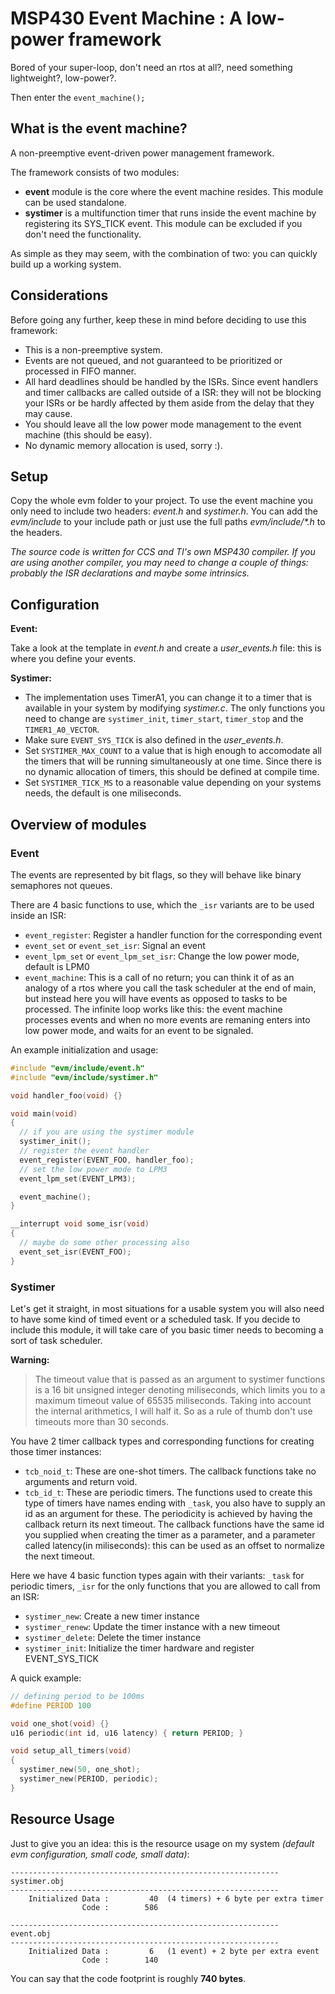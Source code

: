 MSP430 Event Machine :  A low-power framework
=============================================

Bored of your super-loop, don't need an rtos at all?, need something lightweight?, low-power?.

Then enter the `event_machine();`

## What is the event machine?

A non-preemptive event-driven power management framework.

The framework consists of two modules:

* **event** module is the core where the event machine resides. This module can
  be used standalone.
* **systimer** is a multifunction timer that runs inside the event machine by
  registering its SYS_TICK event. This module can be excluded if you don't
  need the functionality.

As simple as they may seem, with the combination of two: you can quickly build
up a working system.

## Considerations

Before going any further, keep these in mind before deciding to use this framework:

* This is a non-preemptive system.
* Events are not queued, and not guaranteed to be prioritized or processed in FIFO manner.
* All hard deadlines should be handled by the ISRs. Since event handlers and timer callbacks
  are called outside of a ISR: they will not be blocking your ISRs or be hardly affected by
  them aside from the delay that they may cause.
* You should leave all the low power mode management to the event machine (this should be easy).
* No dynamic memory allocation is used, sorry :).

## Setup

Copy the whole evm folder to your project. To use the event machine you only need to include
two headers: *event.h* and *systimer.h*.
You can add the *evm/include* to your include path or just use the full paths _evm/include/*.h_
to the headers.

*The source code is written for CCS and TI's own MSP430 compiler. If you are using another compiler, you
may need to change a couple of things: probably the ISR declarations and maybe some intrinsics.*

## Configuration

**Event:**

Take a look at the template in *event.h* and create a *user_events.h* file: this is where you define your events.

**Systimer:**

* The implementation uses TimerA1, you can change it to a timer that is available in your system by modifying *systimer.c*.
  The only functions you need to change are `systimer_init`, `timer_start`, `timer_stop` and the `TIMER1_A0_VECTOR`.
* Make sure `EVENT_SYS_TICK` is also defined in the *user_events.h*.
* Set `SYSTIMER_MAX_COUNT` to a value that is high enough to accomodate all the timers
  that will be running simultaneously at one time. Since there is no dynamic allocation
  of timers, this should be defined at compile time.
* Set `SYSTIMER_TICK_MS` to a reasonable value depending on your systems needs, the default
  is one miliseconds.

## Overview of modules

### Event

The events are represented by bit flags, so they will behave like binary semaphores not queues.

There are 4 basic functions to use, which the `_isr` variants are to be used inside an ISR:

* `event_register`: Register a handler function for the corresponding event
* `event_set` or `event_set_isr`: Signal an event
* `event_lpm_set` or `event_lpm_set_isr`: Change the low power mode, default is LPM0
* `event_machine`: This is a call of no return; you can think it of as an analogy of a rtos
  where you call the task scheduler at the end of main, but instead here you will have events
  as opposed to tasks to be processed. The infinite loop works like this: the event machine processes
  events and when no more events are remaning enters into low power mode, and waits for an event
  to be signaled.

An example initialization and usage:

```c
#include "evm/include/event.h"
#include "evm/include/systimer.h"

void handler_foo(void) {}

void main(void)
{
  // if you are using the systimer module
  systimer_init();
  // register the event handler
  event_register(EVENT_FOO, handler_foo);
  // set the low power mode to LPM3
  event_lpm_set(EVENT_LPM3);

  event_machine();
}

__interrupt void some_isr(void)
{
  // maybe do some other processing also
  event_set_isr(EVENT_FOO);
}
```

### Systimer

Let's get it straight, in most situations for a usable system you will also need to have some kind
of timed event or a scheduled task. If you decide to include this module, it will take care of you basic
timer needs to becoming a sort of task scheduler.

**Warning:**

> The timeout value that is passed as an argument to systimer functions is a 16 bit unsigned integer
  denoting miliseconds, which limits you to a maximum timeout value of 65535 miliseconds. Taking into
  account the internal arithmetics, I will half it. So as a rule of thumb don't use timeouts more
  than 30 seconds.

You have 2 timer callback types and corresponding functions for creating those timer instances:

* `tcb_noid_t`: These are one-shot timers. The callback functions take no arguments and return void.
* `tcb_id_t`: These are periodic timers. The functions used to create this type of timers have names
  ending with `_task`, you also have to supply an id as an argument for these. The periodicity is
  achieved by having the callback return its next timeout. The callback functions have the same id
  you supplied when creating the timer as a parameter, and a parameter called latency(in miliseconds):
  this can be used as an offset to normalize the next timeout.

Here we have 4 basic function types again with their variants: `_task` for periodic timers, `_isr` for the
only functions that you are allowed to call from an ISR:

* `systimer_new`: Create a new timer instance
* `systimer_renew`: Update the timer instance with a new timeout
* `systimer_delete`: Delete the timer instance
* `systimer_init`: Initialize the timer hardware and register EVENT_SYS_TICK

A quick example:

```c
// defining period to be 100ms
#define PERIOD 100

void one_shot(void) {}
u16 periodic(int id, u16 latency) { return PERIOD; }

void setup_all_timers(void)
{
  systimer_new(50, one_shot);
  systimer_new(PERIOD, periodic);
}
```

## Resource Usage

Just to give you an idea: this is the resource usage on my system
*(default evm configuration, small code, small data)*:

```
------------------------------------------------------------
systimer.obj
------------------------------------------------------------
    Initialized Data :         40  (4 timers) + 6 byte per extra timer
                Code :        586

------------------------------------------------------------
event.obj
------------------------------------------------------------
    Initialized Data :         6   (1 event) + 2 byte per extra event
                Code :        140
```

You can say that the code footprint is roughly **740 bytes**.
